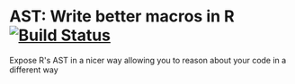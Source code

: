 # AST: Write better macros in R [![Build Status](https://travis-ci.org/kirillseva/ast.svg?branch=master)](https://travis-ci.org/kirillseva/ast)

Expose R's AST in a nicer way allowing you to reason about your code in a different way
